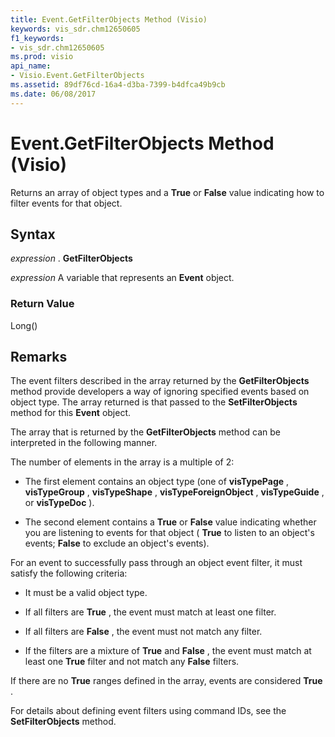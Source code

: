 ```yaml
---
title: Event.GetFilterObjects Method (Visio)
keywords: vis_sdr.chm12650605
f1_keywords:
- vis_sdr.chm12650605
ms.prod: visio
api_name:
- Visio.Event.GetFilterObjects
ms.assetid: 89df76cd-16a4-d3ba-7399-b4dfca49b9cb
ms.date: 06/08/2017
---
```



# Event.GetFilterObjects Method (Visio)

Returns an array of object types and a **True** or **False** value indicating how to filter events for that object.


## Syntax

 _expression_ . **GetFilterObjects**

 _expression_ A variable that represents an **Event** object.


### Return Value

Long()


## Remarks

The event filters described in the array returned by the **GetFilterObjects** method provide developers a way of ignoring specified events based on object type. The array returned is that passed to the **SetFilterObjects** method for this **Event** object.

The array that is returned by the **GetFilterObjects** method can be interpreted in the following manner.

The number of elements in the array is a multiple of 2: 


- The first element contains an object type (one of **visTypePage** , **visTypeGroup** , **visTypeShape** , **visTypeForeignObject** , **visTypeGuide** , or **visTypeDoc** ).
    
- The second element contains a **True** or **False** value indicating whether you are listening to events for that object ( **True** to listen to an object's events; **False** to exclude an object's events).
    


For an event to successfully pass through an object event filter, it must satisfy the following criteria: 


- It must be a valid object type.
    
- If all filters are **True** , the event must match at least one filter.
    
- If all filters are **False** , the event must not match any filter.
    
- If the filters are a mixture of **True** and **False** , the event must match at least one **True** filter and not match any **False** filters.
    


If there are no **True** ranges defined in the array, events are considered **True** .

For details about defining event filters using command IDs, see the **SetFilterObjects** method.



